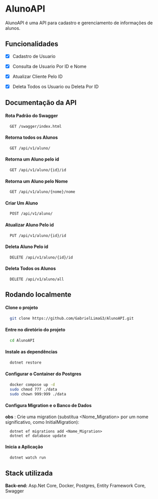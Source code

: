 
# AlunoAPI

AlunoAPI é uma API para cadastro e gerenciamento de informações de alunos.


## Funcionalidades

- [x]   Cadastro de Usuario
- [x]   Consulta de Usuario Por ID e Nome
- [x]   Atualizar Cliente Pelo ID
- [x]   Deleta Todos os Usuario ou Deleta Por ID


## Documentação da API

#### Rota Padrão do Swagger
```
  GET /swagger/index.html
```

#### Retorna todos os Alunos
```
  GET /api/v1/aluno/
```

#### Retorna um Aluno pelo id
```
  GET /api/v1/aluno/{id}/id
```

#### Retorna um Aluno pelo Nome
```
  GET /api/v1/aluno/{nome}/nome
```
#### Criar Um Aluno
```
  POST /api/v1/aluno/
```
#### Atualizar Aluno Pelo id
```
  PUT /api/v1/aluno/{id}/id
```

#### Deleta Aluno Pelo id
```
  DELETE /api/v1/aluno/{id}/id
```

#### Deleta Todos os Alunos
```
  DELETE /api/v1/aluno/all
```


## Rodando localmente

#### Clone o projeto

```bash
  git clone https://github.com/GabrielLimaG3/AlunoAPI.git
```

#### Entre no diretório do projeto

```bash
  cd AlunoAPI
```

#### Instale as dependências

```bash
  dotnet restore
```

#### Configurar o Container do Postgres
```bash
  docker compose up -d
  sudo chmod 777 ./data
  sudo chown 999:999 ./data
```

#### Configura Migration e o Banco de Dados 

__obs__ : Crie uma migration (substitua <Nome_Migration> por um nome significativo, como InitialMigration):
```
  dotnet ef migrations add <Name_Migration>
  dotnet ef database update
```

#### Inicia a Aplicação

```bash
  dotnet watch run
```


## Stack utilizada

**Back-end:** Asp.Net Core, Docker, Postgres, Entity Framework Core, Swagger


